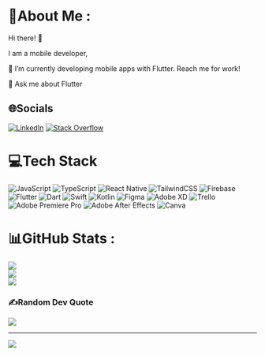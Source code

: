 # 💫About Me :
Hi there! 👋

I am a mobile developer,

🌱 I’m currently developing mobile apps with Flutter. Reach me for work!

💬 Ask me about Flutter

## 🌐Socials
[![LinkedIn](https://img.shields.io/badge/LinkedIn-%230077B5.svg?logo=linkedin&logoColor=white)](https://www.linkedin.com/in/emirhanselimuzun-631078209/) [![Stack Overflow](https://img.shields.io/badge/-Stackoverflow-FE7A16?logo=stack-overflow&logoColor=white)](https://stackoverflow.com/users/16968554) 

# 💻Tech Stack
![JavaScript](https://img.shields.io/badge/javascript-%23323330.svg?logo=javascript&logoColor=%23F7DF1E) ![TypeScript](https://img.shields.io/badge/typescript-%23007ACC.svg?logo=typescript&logoColor=white) ![React Native](https://img.shields.io/badge/react_native-%2320232a.svg?logo=react&logoColor=%2361DAFB)	![TailwindCSS](https://img.shields.io/badge/tailwindcss-%2338B2AC.svg?logo=tailwind-css&logoColor=white) ![Firebase](https://img.shields.io/badge/firebase-%23039BE5.svg?logo=firebase) ![Flutter](https://img.shields.io/badge/Flutter-%2302569B.svg?logo=Flutter&logoColor=white) ![Dart](https://img.shields.io/badge/dart-%230175C2.svg?logo=dart&logoColor=white) ![Swift](https://img.shields.io/badge/Swift-F05138?logo=Swift&logoColor=white) ![Kotlin](https://img.shields.io/badge/kotlin-%237F52FF.svg?logo=kotlin&logoColor=white) 	![Figma](https://img.shields.io/badge/figma-%23F24E1E.svg?logo=figma&logoColor=white) ![Adobe XD](https://img.shields.io/badge/Adobe%20XD-470137?logo=Adobe%20XD&logoColor=#FF61F6) ![Trello](https://img.shields.io/badge/Trello-%23026AA7.svg?logo=Trello&logoColor=white) ![Adobe Premiere Pro](https://img.shields.io/badge/Adobe%20Premiere%20Pro-9999FF.svg?logo=Adobe%20Premiere%20Pro&logoColor=white) ![Adobe After Effects](https://img.shields.io/badge/Adobe%20After%20Effects-470137.svg?logo=Adobe%20After%20Effects&logoColor=white) ![Canva](https://img.shields.io/badge/Canva-%2300C4CC.svg?logo=Canva&logoColor=white)
# 📊GitHub Stats :
![](https://github-readme-stats.vercel.app/api?username=uemirhanselim&theme=algolia&hide_border=true&include_all_commits=true&count_private=false)<br/>
![](https://github-readme-streak-stats.herokuapp.com/?user=uemirhanselim&theme=algolia&hide_border=true)<br/>
![](https://github-readme-stats.vercel.app/api/top-langs/?username=uemirhanselim&theme=algolia&hide_border=true&include_all_commits=true&count_private=false&layout=compact)

### ✍️Random Dev Quote
![](https://quotes-github-readme.vercel.app/api?type=horizontal&theme=radical)

---
[![](https://visitcount.itsvg.in/api?id=uemirhanselim&icon=5&color=6)](https://visitcount.itsvg.in)

  <!-- Proudly created with GPRM ( https://gprm.itsvg.in ) -->
  
